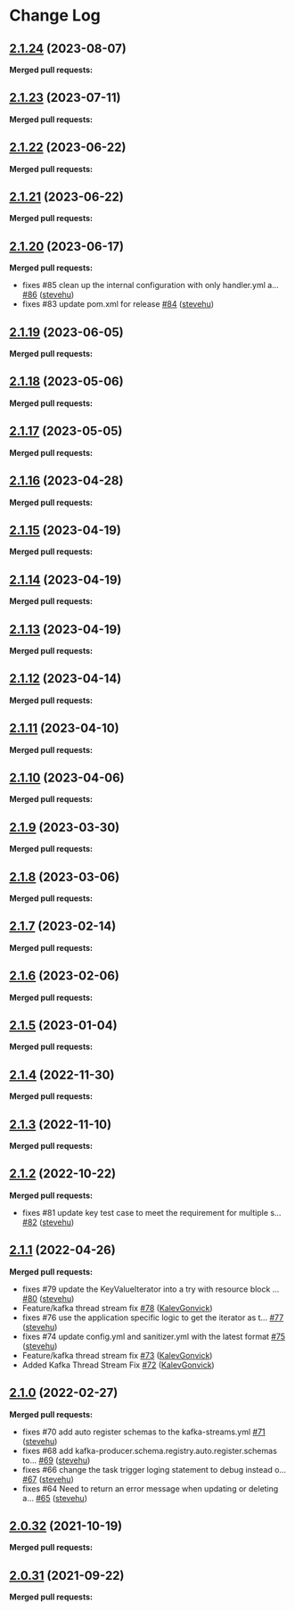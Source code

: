 # Change Log

## [2.1.24](https://github.com/networknt/light-scheduler/tree/2.1.24) (2023-08-07)


**Merged pull requests:**




## [2.1.23](https://github.com/networknt/light-scheduler/tree/2.1.23) (2023-07-11)


**Merged pull requests:**




## [2.1.22](https://github.com/networknt/light-scheduler/tree/2.1.22) (2023-06-22)


**Merged pull requests:**




## [2.1.21](https://github.com/networknt/light-scheduler/tree/2.1.21) (2023-06-22)


**Merged pull requests:**




## [2.1.20](https://github.com/networknt/light-scheduler/tree/2.1.20) (2023-06-17)


**Merged pull requests:**


- fixes \#85 clean up the internal configuration with only handler.yml a… [\#86](https://github.com/networknt/light-scheduler/pull/86) ([stevehu](https://github.com/stevehu))
- fixes \#83 update pom.xml for release [\#84](https://github.com/networknt/light-scheduler/pull/84) ([stevehu](https://github.com/stevehu))
## [2.1.19](https://github.com/networknt/light-scheduler/tree/2.1.19) (2023-06-05)


**Merged pull requests:**




## [2.1.18](https://github.com/networknt/light-scheduler/tree/2.1.18) (2023-05-06)


**Merged pull requests:**




## [2.1.17](https://github.com/networknt/light-scheduler/tree/2.1.17) (2023-05-05)


**Merged pull requests:**


## [2.1.16](https://github.com/networknt/light-scheduler/tree/2.1.16) (2023-04-28)


**Merged pull requests:**




## [2.1.15](https://github.com/networknt/light-scheduler/tree/2.1.15) (2023-04-19)


**Merged pull requests:**


## [2.1.14](https://github.com/networknt/light-scheduler/tree/2.1.14) (2023-04-19)


**Merged pull requests:**




## [2.1.13](https://github.com/networknt/light-scheduler/tree/2.1.13) (2023-04-19)


**Merged pull requests:**


## [2.1.12](https://github.com/networknt/light-scheduler/tree/2.1.12) (2023-04-14)


**Merged pull requests:**




## [2.1.11](https://github.com/networknt/light-scheduler/tree/2.1.11) (2023-04-10)


**Merged pull requests:**


## [2.1.10](https://github.com/networknt/light-scheduler/tree/2.1.10) (2023-04-06)


**Merged pull requests:**


## [2.1.9](https://github.com/networknt/light-scheduler/tree/2.1.9) (2023-03-30)


**Merged pull requests:**




## [2.1.8](https://github.com/networknt/light-scheduler/tree/2.1.8) (2023-03-06)


**Merged pull requests:**


## [2.1.7](https://github.com/networknt/light-scheduler/tree/2.1.7) (2023-02-14)


**Merged pull requests:**




## [2.1.6](https://github.com/networknt/light-scheduler/tree/2.1.6) (2023-02-06)


**Merged pull requests:**


## [2.1.5](https://github.com/networknt/light-scheduler/tree/2.1.5) (2023-01-04)


**Merged pull requests:**


## [2.1.4](https://github.com/networknt/light-scheduler/tree/2.1.4) (2022-11-30)


**Merged pull requests:**


## [2.1.3](https://github.com/networknt/light-scheduler/tree/2.1.3) (2022-11-10)


**Merged pull requests:**


## [2.1.2](https://github.com/networknt/light-scheduler/tree/2.1.2) (2022-10-22)


**Merged pull requests:**


- fixes \#81 update key test case to meet the requirement for multiple s… [\#82](https://github.com/networknt/light-scheduler/pull/82) ([stevehu](https://github.com/stevehu))
## [2.1.1](https://github.com/networknt/light-scheduler/tree/2.1.1) (2022-04-26)


**Merged pull requests:**


- fixes \#79 update the KeyValueIterator into a try with resource block … [\#80](https://github.com/networknt/light-scheduler/pull/80) ([stevehu](https://github.com/stevehu))
- Feature/kafka thread stream fix [\#78](https://github.com/networknt/light-scheduler/pull/78) ([KalevGonvick](https://github.com/KalevGonvick))
- fixes \#76 use the application specific logic to get the iterator as t… [\#77](https://github.com/networknt/light-scheduler/pull/77) ([stevehu](https://github.com/stevehu))
- fixes \#74 update config.yml and sanitizer.yml with the latest format [\#75](https://github.com/networknt/light-scheduler/pull/75) ([stevehu](https://github.com/stevehu))
- Feature/kafka thread stream fix [\#73](https://github.com/networknt/light-scheduler/pull/73) ([KalevGonvick](https://github.com/KalevGonvick))
- Added Kafka Thread Stream Fix [\#72](https://github.com/networknt/light-scheduler/pull/72) ([KalevGonvick](https://github.com/KalevGonvick))
## [2.1.0](https://github.com/networknt/light-scheduler/tree/2.1.0) (2022-02-27)


**Merged pull requests:**


- fixes \#70 add auto register schemas to the kafka-streams.yml [\#71](https://github.com/networknt/light-scheduler/pull/71) ([stevehu](https://github.com/stevehu))
- fixes \#68 add kafka-producer.schema.registry.auto.register.schemas to… [\#69](https://github.com/networknt/light-scheduler/pull/69) ([stevehu](https://github.com/stevehu))
- fixes \#66 change the task trigger loging statement to debug instead o… [\#67](https://github.com/networknt/light-scheduler/pull/67) ([stevehu](https://github.com/stevehu))
- fixes \#64 Need to return an error message when updating or deleting a… [\#65](https://github.com/networknt/light-scheduler/pull/65) ([stevehu](https://github.com/stevehu))


## [2.0.32](https://github.com/networknt/light-scheduler/tree/2.0.32) (2021-10-19)


**Merged pull requests:**




## [2.0.31](https://github.com/networknt/light-scheduler/tree/2.0.31) (2021-09-22)


**Merged pull requests:**
